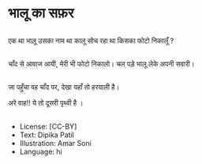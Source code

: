 # भालू का सफ़र

##
एक था भालू उसका नाम था कालू सोच रहा था किसका फोटो निकालूँ ?

##
चाँद से आवाज आयी, मेरी भी फोटो निकालो।
चल पड़े भालू लेके अपनी सवारी।

##
जा पहुँचा वह चाँद पर, देखा यहाँ तो हरयाली है।

अरे वाह!! ये तो दूसरी पृथ्वी है ।   

##
* License: [CC-BY]
* Text: Dipika Patil
* Illustration: Amar Soni
* Language: hi
